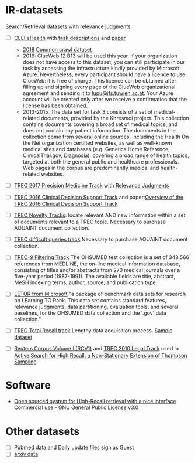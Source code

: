 # IR-datasets
Search/Retrieval datasets with relevance judgments


- [ ] [CLEFeHealth](https://github.com/CLEFeHealth) with [task descriptions](https://sites.google.com/site/clefehealth/tasks) and [paper](http://doras.dcu.ie/20122/1/SIGIR1013ws_paper12_cameraReady.pdf)
  - [2018](https://sites.google.com/view/clef-ehealth-2018/task-3-consumer-health-search?authuser=0) [Common crawl dataset](https://sites.google.com/view/clef-ehealth-2018/task-3-consumer-health-search?authuser=0#h.p_BVbszFZoWcNY)
  - 2016: ClueWeb 12 B13 will be used this year. If your organization does not have access to this dataset, you can still participate in our task by accessing the infrastructure kindly provided by Microsoft Azure. Nevertheless, every participant should have a licence to use ClueWeb: it is free of charge. This licence can be obtained after filling up and signing every page of the ClueWeb organizational agreement and sending it to lupu@ifs.tuwien.ac.at. Your Azure account will be created only after we receive a confirmation that the license has been obtained.
  - 2013-2015: The data set for task 3 consists of a set of medical-related documents, provided by the Khresmoi project. This collection contains documents covering a broad set of medical topics, and does not contain any patient information. The documents in the collection come from several online sources, including the Health On the Net organization certified websites, as well as well-known medical sites and databases (e.g. Genetics Home Reference, ClinicalTrial.gov, Diagnosia), covering a broad range of health topics, targeted at both the general public and healthcare professionals. Web pages in the corpus are predominantly medical and health-related websites.


- [ ] [TREC 2017 Precision Medicine Track](http://www.trec-cds.org/2017.html) with [Relevance Judgments](https://trec.nist.gov/data/precmed2017.html)
- [ ] [TREC 2016 Clinical Decision Support Track](http://www.trec-cds.org/2016.html) and paper:[Overview of the TREC 2016 Clinical Decision Support Track](https://trec.nist.gov/pubs/trec25/papers/Overview-CL.pdf)
- [ ] [TREC Novelty Tracks](https://trec.nist.gov/data/novelty.html): locate relevant AND new information within a set of documents relevant to a TREC topic. Necessary to purchase AQUAINT document collection.
- [ ]  [TREC difficult queries track](https://trec.nist.gov/data/t14_robust.html) Necessary to purchase AQUAINT document collection.
- [ ] [TREC-9 Filtering Track](https://trec.nist.gov/data/t9_filtering.html) The OHSUMED test collection is a set of 348,566 references from MEDLINE, the on-line medical information database, consisting of titles and/or abstracts from 270 medical journals over a five-year period (1987-1991). The available fields are title, abstract, MeSH indexing terms, author, source, and publication type.
- [ ] [LETOR from Microsoft](https://www.microsoft.com/en-us/research/project/letor-learning-rank-information-retrieval/?from=http%3A%2F%2Fresearch.microsoft.com%2Fen-us%2Fum%2Fbeijing%2Fprojects%2Fletor%2F) "a package of benchmark data sets for research on LEarning TO Rank. This data set contains standard features, relevance judgments, data partitioning, evaluation tools, and several baselines, for the OHSUMED data collection and the '.gov' data collection." 
- [ ] [TREC Total Recall track](https://plg.uwaterloo.ca/~gvcormac/total-recall/) Lengthy data acquisition process. [Sample dataset](https://github.com/hical/sample-dataset)
- [ ] [Reuters Corpus Volume I (RCV1)](http://scikit-learn.org/0.19/datasets/rcv1.html) and [TREC 2010 Legal Track](https://trec.nist.gov/data/legal10.html) used in [Active Search for High Recall: a Non-Stationary Extension of Thompson Sampling](https://arxiv.org/abs/1712.09550)


# Software

- [Open sourced system for High-Recall retrieval with a nice interface](https://hical.github.io) Commercial use - GNU General Public License v3.0

# Other datasets 
- [ ]  [Pubmed data](ftp://ftp.ncbi.nlm.nih.gov/pubmed/updatefiles/README.txt) and [Daily update files](ftp://ftp.ncbi.nlm.nih.gov/pubmed/updatefiles) sign as Guest
- [ ] [arxiv data](https://arxiv.org/help/bulk_data)
